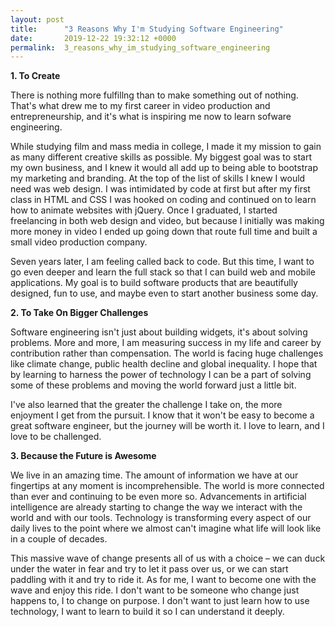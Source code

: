 ```yaml
---
layout: post
title:      "3 Reasons Why I'm Studying Software Engineering"
date:       2019-12-22 19:32:12 +0000
permalink:  3_reasons_why_im_studying_software_engineering
---
```



**1. To Create**

There is nothing more fulfillng than to make something out of nothing. That's what drew me to my first career in video production and entrepreneurship, and it's what is inspiring me now to learn sofware engineering. 

While studying film and mass media in college, I made it my mission to gain as many different creative skills as possible. My biggest goal was to start my own business, and I knew it would all add up to being able to bootstrap my marketing and branding. At the top of the list of skills I knew I would need was web design. I was intimidated by code at first but after my first class in HTML and CSS I was hooked on coding and continued on to learn how to animate websites with jQuery. Once I graduated, I started freelancing in both web design and video, but because I initially was making more money in video I ended up going down that route full time and built a small video production company.

Seven years later, I am feeling called back to code. But this time, I want to go even deeper and learn the full stack so that I can build web and mobile applications. My goal is to build software products that are beautifully designed, fun to use, and maybe even to start another business some day.


**2. To Take On Bigger Challenges**

Software engineering isn't just about building widgets, it's about solving problems. More and more, I am measuring success in my life and career by contribution rather than compensation. The world is facing huge challenges like climate change, public health decline and global inequality. I hope that by learning to harness the power of technology I can be a part of solving some of these problems and moving the world forward just a little bit.

I've also learned that the greater the challenge I take on, the more enjoyment I get from the pursuit. I know that it won't be easy to become a great software engineer, but the journey will be worth it. I love to learn, and I love to be challenged.

**3. Because the Future is Awesome**

We live in an amazing time. The amount of information we have at our fingertips at any moment is incomprehensible. The world is more connected than ever and continuing to be even more so. Advancements in artificial intelligence are already starting to change the way we interact with the world and with our tools. Technology is transforming every aspect of our daily lives to the point where we almost can't imagine what life will look like in a couple of decades. 

This massive wave of change presents all of us with a choice – we can duck under the water in fear and try to let it pass over us, or we can start paddling with it and try to ride it. As for me, I want to become one with the wave and enjoy this ride. I don't want to be someone who change just happens to, I to change on purpose. I don't want to just learn how to use technology, I want to learn to build it so I can understand it deeply. 

